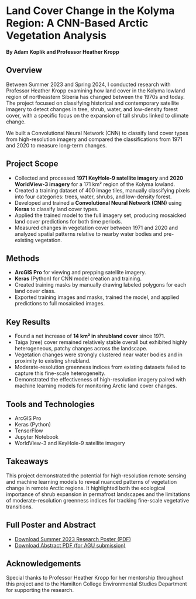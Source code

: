 # Land Cover Change in the Kolyma Region: A CNN-Based Arctic Vegetation Analysis

**By Adam Koplik and Professor Heather Kropp**

## Overview  
Between Summer 2023 and Spring 2024, I conducted research with Professor Heather Kropp examining how land cover in the Kolyma lowland region of northeastern Siberia has changed between the 1970s and today. The project focused on classifying historical and contemporary satellite imagery to detect changes in tree, shrub, water, and low-density forest cover, with a specific focus on the expansion of tall shrubs linked to climate change.

We built a Convolutional Neural Network (CNN) to classify land cover types from high-resolution imagery and compared the classifications from 1971 and 2020 to measure long-term changes.

## Project Scope  

- Collected and processed **1971 KeyHole-9 satellite imagery** and **2020 WorldView-3 imagery** for a 171 km² region of the Kolyma lowland.
- Created a training dataset of 400 image tiles, manually classifying pixels into four categories: trees, water, shrubs, and low-density forest.
- Developed and trained a **Convolutional Neural Network (CNN)** using **Keras** to classify land cover types.
- Applied the trained model to the full imagery set, producing mosaicked land cover predictions for both time periods.
- Measured changes in vegetation cover between 1971 and 2020 and analyzed spatial patterns relative to nearby water bodies and pre-existing vegetation.

## Methods  

- **ArcGIS Pro** for viewing and prepping satellite imagery.
- **Keras** (Python) for CNN model creation and training.
- Created training masks by manually drawing labeled polygons for each land cover class.
- Exported training images and masks, trained the model, and applied predictions to full mosaicked images.

## Key Results  

- Found a net increase of **14 km² in shrubland cover** since 1971.
- Taiga (tree) cover remained relatively stable overall but exhibited highly heterogeneous, patchy changes across the landscape.
- Vegetation changes were strongly clustered near water bodies and in proximity to existing shrubland.
- Moderate-resolution greenness indices from existing datasets failed to capture this fine-scale heterogeneity.
- Demonstrated the effectiveness of high-resolution imagery paired with machine learning models for monitoring Arctic land cover changes.

## Tools and Technologies  

- ArcGIS Pro  
- Keras (Python)  
- TensorFlow  
- Jupyter Notebook  
- WorldView-3 and KeyHole-9 satellite imagery  

## Takeaways  

This project demonstrated the potential for high-resolution remote sensing and machine learning models to reveal nuanced patterns of vegetation change in remote Arctic regions. It highlighted both the ecological importance of shrub expansion in permafrost landscapes and the limitations of moderate-resolution greenness indices for tracking fine-scale vegetative transitions.

## Full Poster and Abstract  

- [Download Summer 2023 Research Poster (PDF)](summer_research_poster.pdf)  
- [Download Abstract PDF (for AGU submission)](land_cover_abstract.pdf)

## Acknowledgements  

Special thanks to Professor Heather Kropp for her mentorship throughout this project and to the Hamilton College Environmental Studies Department for supporting the research.
